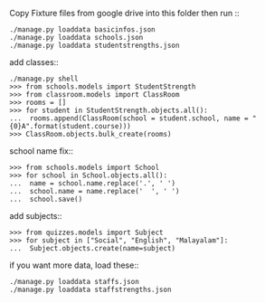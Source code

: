 Copy Fixture files from google drive into this folder
then run ::

	./manage.py loaddata basicinfos.json
    ./manage.py loaddata schools.json
    ./manage.py loaddata studentstrengths.json

add classes::

	./manage.py shell
	>>> from schools.models import StudentStrength
    >>> from classroom.models import ClassRoom
	>>> rooms = []
    >>> for student in StudentStrength.objects.all():
    ...  rooms.append(ClassRoom(school = student.school, name = "{0}A".format(student.course)))
    >>> ClassRoom.objects.bulk_create(rooms)

school name fix::

    >>> from schools.models import School
    >>> for school in School.objects.all():
    ...  name = school.name.replace('.', ' ')
    ...  school.name = name.replace('  ', ' ')
    ...  school.save()

add subjects::

    >>> from quizzes.models import Subject
	>>> for subject in ["Social", "English", "Malayalam"]:
	...  Subject.objects.create(name=subject)

if you want more data, load these::

	./manage.py loaddata staffs.json
	./manage.py loaddata staffstrengths.json


